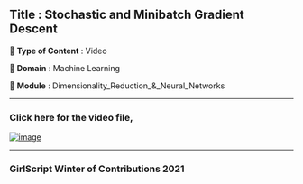 ## Title : Stochastic and Minibatch Gradient Descent
🔴 **Type of Content** : Video

🔴 **Domain** : Machine Learning

🔴 **Module** : Dimensionality_Reduction_&_Neural_Networks

*********************************************************************

### Click here for the video file,

[![image](https://user-images.githubusercontent.com/63282184/138635263-64f3a585-17a5-49e8-8c64-1730bd93a430.png)](https://drive.google.com/file/d/1Nc1xsoP5uaWbmT0TDfymdpd3dwY-2B7Z/view?usp=sharing)

*********************************************************************

### GirlScript Winter of Contributions 2021
